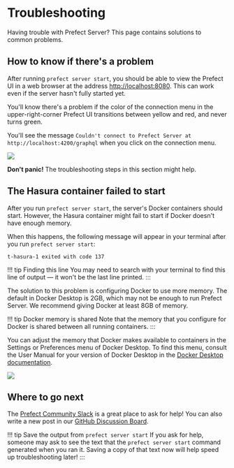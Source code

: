 # Troubleshooting

Having trouble with Prefect Server? This page contains solutions to common problems.

## How to know if there's a problem

After running `prefect server start`, you should be able to view the Prefect UI in a web browser at the address [http://localhost:8080](http://localhost:8080). This can work even if the server hasn't fully started yet.

You'll know there's a problem if the color of the connection menu in the upper-right-corner Prefect UI transitions between yellow and red, and never turns green.

You'll see the message `Couldn't connect to Prefect Server at http://localhost:4200/graphql` when you click on the connection menu.

![](/orchestration/server/could-not-connect.png)

**Don't panic!** The troubleshooting steps in this section might help.

## The Hasura container failed to start

After you run `prefect server start`, the server's Docker containers should start. However, the Hasura container might fail to start if Docker doesn't have enough memory.

When this happens, the following message will appear in your terminal after you run `prefect server start`:

```
t-hasura-1 exited with code 137
```

!!! tip Finding this line
    You may need to search with your terminal to find this line of output &mdash; it won't be the last line printed.
:::

The solution to this problem is configuring Docker to use more memory. The default in Docker Desktop is 2GB, which may not be enough to run Prefect Server. We recommend giving Docker at least 8GB of memory.

!!! tip Docker memory is shared
    Note that the memory that you configure for Docker is shared between all running containers.
:::

You can adjust the memory that Docker makes available to containers in the Settings or Preferences menu of Docker Desktop. To find this menu, consult the User Manual for your version of Docker Desktop in the [Docker Desktop documentation](https://docs.docker.com/desktop/).


![](/orchestration/server/docker-memory-setting.png)

## Where to go next

The [Prefect Community Slack](https://prefect.io/slack) is a great place to ask for help! You can also write a new post in our [GitHub Discussion Board](https://github.com/PrefectHQ/prefect/discussions/new).

!!! tip Save the output from `prefect server start`
    If you ask for help, someone may ask to see the text that the `prefect server start` command generated when you ran it. Saving a copy of that text now will help speed up troubleshooting later!
:::
